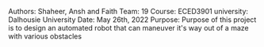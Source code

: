 Authors: Shaheer, Ansh and Faith
Team: 19
Course: ECED3901
university: Dalhousie University
Date: May 26th, 2022
Purpose: Purpose of this project is to design an automated robot that can maneuver it's way out of a maze with various obstacles
